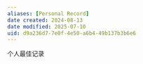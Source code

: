 ```yaml
---
aliases: [Personal Record]
date created: 2024-08-13
date modified: 2025-07-10
uid: d9a236d7-7e0f-4e50-a6b4-49b137b3b6e6
---
```


个人最佳记录
